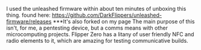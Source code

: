 I used the unleashed firmware within about ten minutes of unboxing this thing. 
found here: https://github.com/DarkFlippers/unleashed-firmware/releases
***It's also forked on my page
The main purpose of this isn't, for me, a pentesting device, but a comms means with other microcomputing projects.
Flipper Zero has a litany of user friendly NFC and radio elements to it, which are amazing for testing communicative builds.
